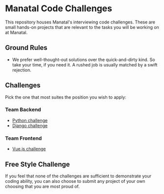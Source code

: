 # Manatal Code Challenges

This repository houses Manatal's interviewing code challenges. These are small hands-on
projects that are relevant to the tasks you will be working on at Manatal.


## Ground Rules

* We prefer well-thought-out solutions over the quick-and-dirty kind. So take your time,
  if you need it. A rushed job is usually matched by a swift rejection.


## Challenges

Pick the one that most suites the position you wish to apply:

### Team Backend

* [Python challenge](python/)
* [Django challenge](django/)

### Team Frontend

* [Vue.js challenge](vue/)


## Free Style Challenge

If you feel that none of the challenges are sufficient to demonstrate your coding ability,
you can also choose to submit any project of your own choosing that you are most proud of.
